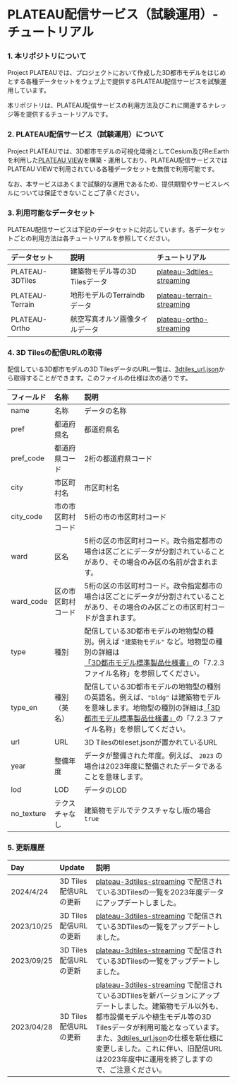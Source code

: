 # PLATEAU配信サービス（試験運用）-チュートリアル

### 1. 本リポジトリについて

Project PLATEAUでは、プロジェクトにおいて作成した3D都市モデルをはじめとする各種データセットをウェブ上で提供するPLATEAU配信サービスを試験運用しています。

本リポジトリは、PLATEAU配信サービスの利用方法及びこれに関連するナレッジ等を提供するチュートリアルです。

### 2. PLATEAU配信サービス（試験運用）について

Project PLATEAUでは、3D都市モデルの可視化環境としてCesium及びRe:Earthを利用した[PLATEAU VIEW](https://github.com/Project-PLATEAU/PLATEAU-VIEW-3.0)を構築・運用しており、PLATEAU配信サービスではPLATEAU VIEWで利用されている各種データセットを無償で利用可能です。

なお、本サービスはあくまで試験的な運用であるため、提供期間やサービスレベルについては保証できないことご了承ください。

### 3. 利用可能なデータセット

 PLATEAU配信サービスは下記のデータセットに対応しています。各データセットごとの利用方法は各チュートリアルを参照してください。

| データセット | 説明 | チュートリアル |
|:-----------|:-----------|:-----------|
| PLATEAU-3DTiles | 建築物モデル等の3D Tilesデータ | [plateau-3dtiles-streaming](/3d-tiles/plateau-3dtiles-streaming.md) |
| PLATEAU-Terrain | 地形モデルのTerraindbデータ | [plateau-terrain-streaming](/terrain/plateau-terrain-streaming.md) |
| PLATEAU-Ortho | 航空写真オルソ画像タイルデータ | [plateau-ortho-streaming](/ortho/plateau-ortho-streaming.md) |

### 4. 3D Tilesの配信URLの取得

配信している3D都市モデルの3D TilesデータのURL一覧は、[3dtiles_url.json](/3dtiles_url.json)から取得することができます。このファイルの仕様は次の通りです。

| フィールド | 名称 | 説明 |
|:-----------|:-----------|:-----------|
| name | 名称 | データの名称 |
| pref | 都道府県名 | 都道府県名 |
| pref_code | 都道府県コード | 2桁の都道府県コード |
| city | 市区町村名 | 市区町村名 |
| city_code | 市の市区町村コード | 5桁の市の市区町村コード |
| ward | 区名 | 5桁の区の市区町村コード。政令指定都市の場合は区ごとにデータが分割されていることがあり、その場合のみ区の名前が含まれます。 |
| ward_code | 区の市区町村コード | 5桁の区の市区町村コード。政令指定都市の場合は区ごとにデータが分割されていることがあり、その場合のみ区ごとの市区町村コードが含まれます。 |
| type | 種別 | 配信している3D都市モデルの地物型の種別。例えば `"建築物モデル"` など。地物型の種別の詳細は[「3D都市モデル標準製品仕様書」](https://www.mlit.go.jp/plateaudocument/)の「7.2.3 ファイル名称」を参照してください。 |
| type_en | 種別（英名） | 配信している3D都市モデルの地物型の種別の英語名。例えば、`"bldg"` は建築物モデルを意味します。地物型の種別の詳細は[「3D都市モデル標準製品仕様書」](https://www.mlit.go.jp/plateaudocument/)の「7.2.3 ファイル名称」を参照してください。 |
| url | URL | 3D Tilesのtileset.jsonが置かれているURL |
| year | 整備年度 | データが整備された年度。例えば、 `2023` の場合は2023年度に整備されたデータであることを意味します。 |
| lod | LOD | データのLOD |
| no_texture | テクスチャなし | 建築物モデルでテクスチャなし版の場合 `true` |

### 5. 更新履歴
| Day | Update | 説明 |
|:-----------|:-----------|:-----------|
| 2024/4/24 | 3D Tiles配信URLの更新 | [plateau-3dtiles-streaming](/3d-tiles/plateau-3dtiles-streaming.md) で配信されている3DTilesの一覧を2023年度データにアップデートしました。|
| 2023/10/25 | 3D Tiles配信URLの更新 | [plateau-3dtiles-streaming](/3d-tiles/plateau-3dtiles-streaming.md) で配信されている3DTilesの一覧をアップデートしました。|
| 2023/09/25 | 3D Tiles配信URLの更新 | [plateau-3dtiles-streaming](/3d-tiles/plateau-3dtiles-streaming.md) で配信されている3DTilesの一覧をアップデートしました。|
| 2023/04/28 | 3D Tiles配信URLの更新 | [plateau-3dtiles-streaming](/3d-tiles/plateau-3dtiles-streaming.md) で配信されている3DTilesを新バージョンにアップデートしました。建築物モデル以外も、都市設備モデルや植生モデル等の3D Tilesデータが利用可能となっています。また、[3dtiles_url.json](/3dtiles_url.json)の仕様を新仕様に変更しました。これに伴い、旧配信URLは2023年度中に運用を終了しますので、ご注意ください。|
